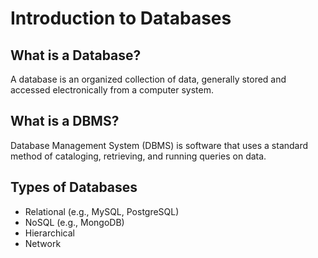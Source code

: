 # Introduction to Databases

## What is a Database?
A database is an organized collection of data, generally stored and accessed electronically from a computer system.

## What is a DBMS?
Database Management System (DBMS) is software that uses a standard method of cataloging, retrieving, and running queries on data.

## Types of Databases
- Relational (e.g., MySQL, PostgreSQL)
- NoSQL (e.g., MongoDB)
- Hierarchical
- Network

